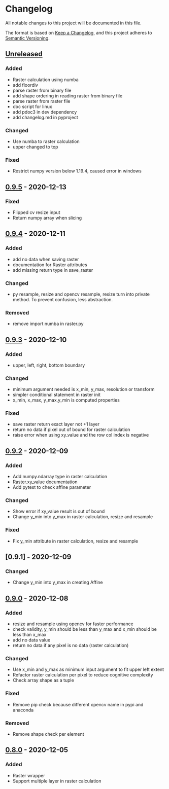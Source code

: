 # Changelog
All notable changes to this project will be documented in this file.

The format is based on [Keep a Changelog](https://keepachangelog.com/en/1.0.0/),
and this project adheres to [Semantic Versioning](https://semver.org/spec/v2.0.0.html).

## [Unreleased]

### Added

- Raster calculation using numba
- add floordiv
- parse raster from binary file
- add shape ordering in reading raster from binary file
- parse raster from raster file
- doc script for linux
- add pdoc3 in dev dependency
- add changelog.md in pyproject

### Changed

- Use numba to raster calculation
- upper changed to top


### Fixed

- Restrict numpy version below 1.19.4, caused error in windows

## [0.9.5] - 2020-12-13

### Fixed

- Flipped cv resize input
- Return numpy array when slicing

## [0.9.4] - 2020-12-11

### Added

- add no data when saving raster
- documentation for Raster attributes
- add missing return type in save_raster

### Changed

- py resample, resize and opencv resample, resize turn into private method. To prevent confusion, less abstraction.

### Removed

- remove import numba in raster.py

## [0.9.3] - 2020-12-10

### Added

- upper, left, right, bottom boundary

### Changed

- minimum argument needed is x_min, y_max, resolution or transform
- simpler conditional statement in raster init
- x_min, x_max, y_max,y_min is computed properties

### Fixed

- save raster return exact layer not +1 layer
- return no data if pixel out of bound for raster calculation
- raise error when using xy_value and the row col index is negative

## [0.9.2] - 2020-12-09
### Added
- Add numpy.ndarray type in raster calculation
- Raster.xy_value documentation
- Add pytest to check affine parameter
  
### Changed
- Show error if xy_value result is out of bound
- Change y_min into y_max in raster calculation, resize and resample
  
### Fixed
- Fix y_min attribute in raster calculation, resize and resample

## [0.9.1] - 2020-12-09
### Changed
- Change y_min into y_max in creating Affine

## [0.9.0] - 2020-12-08
### Added
- resize and resample using opencv for faster performance
- check validity, y_min should be less than y_max and x_min should be less than x_max
- add no data value
- return no data if any pixel is no data (raster calculation)

### Changed
- Use x_min and y_max as minimum input argument to fit upper left extent
- Refactor raster calculation per pixel to reduce cognitive complexity
- Check array shape as a tuple

### Fixed
- Remove pip check because different opencv name in pypi and anaconda

### Removed
- Remove shape check per element

## [0.8.0] - 2020-12-05
### Added
- Raster wrapper
- Support multiple layer in raster calculation


[Unreleased]: https://github.com/olivierlacan/keep-a-changelog/compare/v0.9.5...HEAD
[0.9.5]: https://github.com/sahitono/geosardine/compare/v0.9.4...v0.9.5
[0.9.4]: https://github.com/sahitono/geosardine/compare/v0.9.3...v0.9.4
[0.9.3]: https://github.com/sahitono/geosardine/compare/v0.9.2...v0.9.3
[0.9.2]: https://github.com/sahitono/geosardine/compare/v0.9.0...v0.9.2
[0.9.0]: https://github.com/sahitono/geosardine/compare/v0.8.0...v0.9.0
[0.8.0]: https://github.com/sahitono/geosardine/releases/tag/v0.8.0
